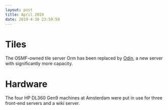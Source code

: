 ```yaml
---
layout: post
title: April 2019
date: 2019-4-30 23:59:59
---
```


# Tiles

The OSMF-owned tile server Orm has been replaced by [Odin](https://hardware.openstreetmap.org/servers/odin.openstreetmap.org/), a new server with significantly more capacity.

# Hardware

The four HP DL360 Gen9 machines at Amsterdam were put in use for three front-end servers and a wiki server.
